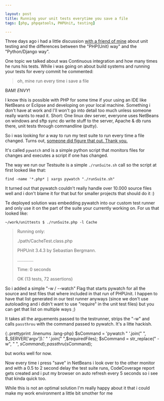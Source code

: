 ```yaml
---

layout: post
title: Running your unit tests everytime you save a file
tags: [php, phpqatools, PHPUnit, testing]

---
```


Three days ago i had a little discussion [with a friend of mine](http://www.gremu.net) about unit testing and the differences between the "PHP(Unit) way" and the "Python/Django way".

One topic we talked about was Continuous integration and how many times he runs his tests. While i was going on about build systems and running your tests for every commit he commented:

> oh, mine run every time i save a file

BAM! *ENVY*!

I know this is possible with PHP for some time if your using an IDE like NetBeans or Eclipse and developing on your local machine. Something i don't have at work and I'll won't go into detail too much unless someone really wants to read it. Short: One linux dev server, everyone uses NetBeans on windows and sftp sync do write stuff to the server, Apache &amp; db runs there, unit tests through commandline (putty).


So i was looking for a way to run my test suite to run every time a file changed. Turns out, [someone did figure that out. Thank you.](http://heisel.org/blog/code/pywatch/) 

It's called `pywatch` and is a simple python script that monitors files for changes and executes a script if one has changed.

The way we run our Testsuite is a simple `./runSuite.sh` call so the script at first looked like that:

`find -name '*.php* | xargs pywatch "./runSuite.sh"`

It turned out that pywatch couldn't really handle over 10.000 source files well and i don't blame it for that but for smaller projects that should do it :)

Te deployed solution was embedding pywatch into our custom test runner and only use it on the part of the suite your currently working on. For us that looked like:

    ~/work/unittests $ ./runSuite.php -l Cache
 
> Running only:
>
>   ./path/CacheTest.class.php
>   
>   PHPUnit 3.4.3 by Sebastian Bergmann.
>   
>   .............
>   
>   Time:  0 seconds
>   
>   OK (13 tests, 72 assertions)

So i added a simple "-w / --watch" Flag that starts pywatch for all the source and test files that where included in that run of PHPUnit. I happen to have that list generated in our test runner anyways (since we don't use autoloading and i didn't want to use "require" in the unit test files) but you can get that list on multiple ways ;)

It takes all the arguements passed to the testrunner, strips the "-w" and calls `passthrou` with the command passed to pywatch. It's a litte hackish.

{:.prettyprint .linenums .lang-php}
    $sCommand = 'pywatch " '.join(" ", $_SERVER['argv']).' " '.join(" ",$requiredFiles);
	$sCommand = str_replace(" -w", " ", $sCommand);
	passthru($sCommand);

but works well for now.

Now every time i press "save" in NetBeans i look over to the other monitor and with a 0.5 to 2 second delay the test suite runs, CodeCoverage report gets created and i put my browser on auto refresh every 5 seconds so i see that kinda quick too.

While this is not an optimal solution I'm really happy about it that i could make my work environment a little bit smother for me